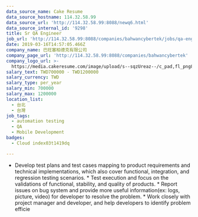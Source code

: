 ```yaml
---
data_source_name: Cake Resume
data_source_hostname: 114.32.58.99
data_source_url: 'http://114.32.58.99:8088/newq6.html'
data_source_internal_id: '9298'
title: Sr QA Engineer
job_url: 'http://114.32.58.99:8088/companies/bahwancybertek/jobs/qa-engineer-65e16c'
date: 2019-03-16T14:57:05.466Z
company_name: 巴旺塞柏德克有限公司
company_page_url: 'http://114.32.58.99:8088/companies/bahwancybertek'
company_logo_url: >-
  https://media.cakeresume.com/image/upload/s--sqzUreaz--/c_pad,fl_png8,h_200,w_200/v1545272608/xs0ciael2xfu755mpoxp.png
salary_text: TWD700000 - TWD1200000
salary_currency: TWD
salary_type: per_year
salary_min: 700000
salary_max: 1200000
location_list:
  - 台北
  - 台灣
job_tags:
  - automation testing
  - QA
  - Mobile Development
badges:
  - Cloud index03t1419dq

---
```


* Develop test plans and test cases mapping to product requirements and technical implementations, which also cover functional, integration, and regression testing scenarios. * Test execution and focus on the validations of functional, stability, and quality of products. * Report issues on bug system and provide more useful information(ex: logs, picture, video) for developer to resolve the problem. * Work closely with project manager and developer, and help developers to identify problem efficie